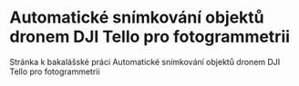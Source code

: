 # Automatické snímkování objektů dronem DJI Tello pro fotogrammetrii
Stránka k bakalášské práci Automatické snímkování objektů dronem DJI Tello pro fotogrammetrii


